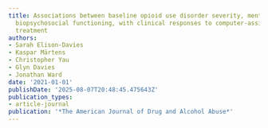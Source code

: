 ```yaml
---
title: Associations between baseline opioid use disorder severity, mental health and
  biopsychosocial functioning, with clinical responses to computer-assisted therapy
  treatment
authors:
- Sarah Elison-Davies
- Kaspar Märtens
- Christopher Yau
- Glyn Davies
- Jonathan Ward
date: '2021-01-01'
publishDate: '2025-08-07T20:48:45.475643Z'
publication_types:
- article-journal
publication: '*The American Journal of Drug and Alcohol Abuse*'
---
```

